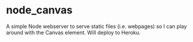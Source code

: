 node_canvas
===========

A simple Node webserver to serve static files (i.e. webpages) so I can play around with the Canvas element.  Will deploy to Heroku.
